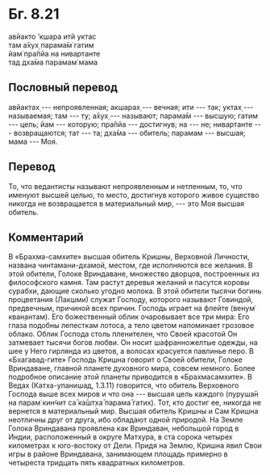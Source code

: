 # Бг. 8.21
авйакто ’кшара итй уктас<br/>
там а̄хух̣ парама̄м̇ гатим<br/>
йам̇ пра̄пйа на нивартанте<br/>
тад дха̄ма парамам̇ мама
## Пословный перевод

авйактах̣ --- непроявленная; акшарах̣ --- вечная; ити --- так; уктах̣ ---
называемая; там --- ту; а̄хух̣ --- называют; парама̄м --- высшую; гатим ---
цель; йам --- которую; пра̄пйа --- достигнув; на --- не; нивартанте ---
возвращаются; тат --- та; дха̄ма --- обитель; парамам --- высшая; мама
--- Моя.

## Перевод

То, что ведантисты называют непроявленным и нетленным, то, что именуют
высшей целью, то место, достигнув которого живое существо никогда не
возвращается в материальный мир, --- это Моя высшая обитель.

## Комментарий

В «Брахма-самхите» высшая обитель Кришны, Верховной Личности, названа
чинтамани-дхамой, местом, где исполняются все желания. В этой обители,
Голоке Вриндаване, множество дворцов, построенных из философского камня.
Там растут деревья желаний и пасутся коровы сурабхи, дающие сколько
угодно молока. В этой обители тысячи богинь процветания (Лакшми) служат
Господу, которого называют Говиндой, предвечным, причиной всех причин.
Господь играет на флейте (вен̣ум̇ кван̣антам). Его божественный облик
очаровывает все три мира: Его глаза подобны лепесткам лотоса, а тело
цветом напоминает грозовое облако. Облик Господа столь пленителен, что
Своей красотой Он затмевает тысячи богов любви. Он носит шафранножелтые
одежды, на шее у Него гирлянда из цветов, а волосах красуется павлинье
перо. В «Бхагавад-гите» Господь Кришна говорит о Своей обители, Голоке
Вриндаване, главной планете духовного мира, совсем немного. Более
подробное описание этой планеты приводится в «Брахмасамхите». В Ведах
(Катха-упанишад, 1.3.11) говорится, что обитель Верховного Господа выше
всех миров и что она --- высшая цель каждого (пуруша̄н на парам̇ кин̃чит са̄
ка̄шт̣ха̄ парама̄ гатих̣). Тот, кто достиг ее, никогда не вернется в
материальный мир. Высшая обитель Кришны и Сам Кришна неотличны друг от
друга, ибо обладают одной природой. На Земле Голока Вриндавана проявлена
как Вриндаван, небольшой город в Индии, расположенный в округе Матхура,
в ста сорока четырех километрах к юго-востоку от Дели. Придя на Землю,
Кришна явил Свои игры в районе Вриндавана, занимающем площадь примерно в
четыреста тридцать пять квадратных километров.
